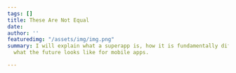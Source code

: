 ```yaml
---
tags: []
title: These Are Not Equal
date: 
author: ''
featuredimg: "/assets/img/img.png"
summary: I will explain what a superapp is, how it is fundamentally different, and
  what the future looks like for mobile apps.

---
```

